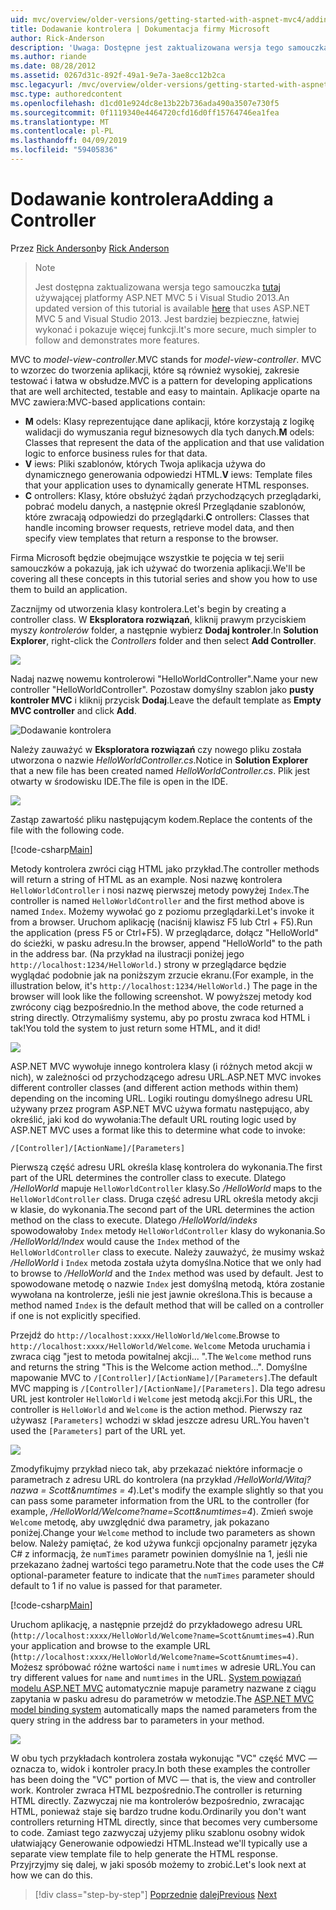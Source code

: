 ```yaml
---
uid: mvc/overview/older-versions/getting-started-with-aspnet-mvc4/adding-a-controller
title: Dodawanie kontrolera | Dokumentacja firmy Microsoft
author: Rick-Anderson
description: 'Uwaga: Dostępne jest zaktualizowana wersja tego samouczka, która korzysta z platformy ASP.NET MVC 5 i Visual Studio 2013. Jest bardziej bezpieczne, łatwiej stosować i pokaz...'
ms.author: riande
ms.date: 08/28/2012
ms.assetid: 0267d31c-892f-49a1-9e7a-3ae8cc12b2ca
msc.legacyurl: /mvc/overview/older-versions/getting-started-with-aspnet-mvc4/adding-a-controller
msc.type: authoredcontent
ms.openlocfilehash: d1cd01e924dc8e13b22b736ada490a3507e730f5
ms.sourcegitcommit: 0f1119340e4464720cfd16d0ff15764746ea1fea
ms.translationtype: MT
ms.contentlocale: pl-PL
ms.lasthandoff: 04/09/2019
ms.locfileid: "59405836"
---
```

# <a name="adding-a-controller"></a><span data-ttu-id="f3e05-104">Dodawanie kontrolera</span><span class="sxs-lookup"><span data-stu-id="f3e05-104">Adding a Controller</span></span>

<span data-ttu-id="f3e05-105">Przez [Rick Anderson]((https://twitter.com/RickAndMSFT))</span><span class="sxs-lookup"><span data-stu-id="f3e05-105">by [Rick Anderson]((https://twitter.com/RickAndMSFT))</span></span>

> > [!NOTE]
> > <span data-ttu-id="f3e05-106">Jest dostępna zaktualizowana wersja tego samouczka [tutaj](../../getting-started/introduction/getting-started.md) używającej platformy ASP.NET MVC 5 i Visual Studio 2013.</span><span class="sxs-lookup"><span data-stu-id="f3e05-106">An updated version of this tutorial is available [here](../../getting-started/introduction/getting-started.md) that uses ASP.NET MVC 5 and Visual Studio 2013.</span></span> <span data-ttu-id="f3e05-107">Jest bardziej bezpieczne, łatwiej wykonać i pokazuje więcej funkcji.</span><span class="sxs-lookup"><span data-stu-id="f3e05-107">It's more secure, much simpler to follow and demonstrates more features.</span></span>


<span data-ttu-id="f3e05-108">MVC to *model-view-controller*.</span><span class="sxs-lookup"><span data-stu-id="f3e05-108">MVC stands for *model-view-controller*.</span></span> <span data-ttu-id="f3e05-109">MVC to wzorzec do tworzenia aplikacji, które są również wysokiej, zakresie testować i łatwa w obsłudze.</span><span class="sxs-lookup"><span data-stu-id="f3e05-109">MVC is a pattern for developing applications that are well architected, testable and easy to maintain.</span></span> <span data-ttu-id="f3e05-110">Aplikacje oparte na MVC zawiera:</span><span class="sxs-lookup"><span data-stu-id="f3e05-110">MVC-based applications contain:</span></span>

- <span data-ttu-id="f3e05-111">**M** odels: Klasy reprezentujące dane aplikacji, które korzystają z logikę walidacji do wymuszania reguł biznesowych dla tych danych.</span><span class="sxs-lookup"><span data-stu-id="f3e05-111">**M** odels: Classes that represent the data of the application and that use validation logic to enforce business rules for that data.</span></span>
- <span data-ttu-id="f3e05-112">**V** iews: Pliki szablonów, których Twoja aplikacja używa do dynamicznego generowania odpowiedzi HTML.</span><span class="sxs-lookup"><span data-stu-id="f3e05-112">**V** iews: Template files that your application uses to dynamically generate HTML responses.</span></span>
- <span data-ttu-id="f3e05-113">**C** ontrollers: Klasy, które obsłużyć żądań przychodzących przeglądarki, pobrać modelu danych, a następnie określ Przeglądanie szablonów, które zwracają odpowiedzi do przeglądarki.</span><span class="sxs-lookup"><span data-stu-id="f3e05-113">**C** ontrollers: Classes that handle incoming browser requests, retrieve model data, and then specify view templates that return a response to the browser.</span></span>

<span data-ttu-id="f3e05-114">Firma Microsoft będzie obejmujące wszystkie te pojęcia w tej serii samouczków a pokazują, jak ich używać do tworzenia aplikacji.</span><span class="sxs-lookup"><span data-stu-id="f3e05-114">We'll be covering all these concepts in this tutorial series and show you how to use them to build an application.</span></span>

<span data-ttu-id="f3e05-115">Zacznijmy od utworzenia klasy kontrolera.</span><span class="sxs-lookup"><span data-stu-id="f3e05-115">Let's begin by creating a controller class.</span></span> <span data-ttu-id="f3e05-116">W **Eksploratora rozwiązań**, kliknij prawym przyciskiem myszy *kontrolerów* folder, a następnie wybierz **Dodaj kontroler**.</span><span class="sxs-lookup"><span data-stu-id="f3e05-116">In **Solution Explorer**, right-click the *Controllers* folder and then select **Add Controller**.</span></span>

![](adding-a-controller/_static/image1.png)

<span data-ttu-id="f3e05-117">Nadaj nazwę nowemu kontrolerowi &quot;HelloWorldController&quot;.</span><span class="sxs-lookup"><span data-stu-id="f3e05-117">Name your new controller &quot;HelloWorldController&quot;.</span></span> <span data-ttu-id="f3e05-118">Pozostaw domyślny szablon jako **pusty kontroler MVC** i kliknij przycisk **Dodaj**.</span><span class="sxs-lookup"><span data-stu-id="f3e05-118">Leave the default template as **Empty MVC controller** and click **Add**.</span></span>

![Dodawanie kontrolera](adding-a-controller/_static/image2.png)

<span data-ttu-id="f3e05-120">Należy zauważyć w **Eksploratora rozwiązań** czy nowego pliku została utworzona o nazwie *HelloWorldController.cs*.</span><span class="sxs-lookup"><span data-stu-id="f3e05-120">Notice in **Solution Explorer** that a new file has been created named *HelloWorldController.cs*.</span></span> <span data-ttu-id="f3e05-121">Plik jest otwarty w środowisku IDE.</span><span class="sxs-lookup"><span data-stu-id="f3e05-121">The file is open in the IDE.</span></span>

![](adding-a-controller/_static/image3.png)

<span data-ttu-id="f3e05-122">Zastąp zawartość pliku następującym kodem.</span><span class="sxs-lookup"><span data-stu-id="f3e05-122">Replace the contents of the file with the following code.</span></span>

[!code-csharp[Main](adding-a-controller/samples/sample1.cs)]

<span data-ttu-id="f3e05-123">Metody kontrolera zwróci ciąg HTML jako przykład.</span><span class="sxs-lookup"><span data-stu-id="f3e05-123">The controller methods will return a string of HTML as an example.</span></span> <span data-ttu-id="f3e05-124">Nosi nazwę kontrolera `HelloWorldController` i nosi nazwę pierwszej metody powyżej `Index`.</span><span class="sxs-lookup"><span data-stu-id="f3e05-124">The controller is named `HelloWorldController` and the first method above is named `Index`.</span></span> <span data-ttu-id="f3e05-125">Możemy wywołać go z poziomu przeglądarki.</span><span class="sxs-lookup"><span data-stu-id="f3e05-125">Let's invoke it from a browser.</span></span> <span data-ttu-id="f3e05-126">Uruchom aplikację (naciśnij klawisz F5 lub Ctrl + F5).</span><span class="sxs-lookup"><span data-stu-id="f3e05-126">Run the application (press F5 or Ctrl+F5).</span></span> <span data-ttu-id="f3e05-127">W przeglądarce, dołącz &quot;HelloWorld&quot; do ścieżki, w pasku adresu.</span><span class="sxs-lookup"><span data-stu-id="f3e05-127">In the browser, append &quot;HelloWorld&quot; to the path in the address bar.</span></span> <span data-ttu-id="f3e05-128">(Na przykład na ilustracji poniżej jego `http://localhost:1234/HelloWorld.`) strony w przeglądarce będzie wyglądać podobnie jak na poniższym zrzucie ekranu.</span><span class="sxs-lookup"><span data-stu-id="f3e05-128">(For example, in the illustration below, it's `http://localhost:1234/HelloWorld.`) The page in the browser will look like the following screenshot.</span></span> <span data-ttu-id="f3e05-129">W powyższej metody kod zwrócony ciąg bezpośrednio.</span><span class="sxs-lookup"><span data-stu-id="f3e05-129">In the method above, the code returned a string directly.</span></span> <span data-ttu-id="f3e05-130">Otrzymaliśmy systemu, aby po prostu zwraca kod HTML i tak!</span><span class="sxs-lookup"><span data-stu-id="f3e05-130">You told the system to just return some HTML, and it did!</span></span>

![](adding-a-controller/_static/image4.png)

<span data-ttu-id="f3e05-131">ASP.NET MVC wywołuje innego kontrolera klasy (i różnych metod akcji w nich), w zależności od przychodzącego adresu URL.</span><span class="sxs-lookup"><span data-stu-id="f3e05-131">ASP.NET MVC invokes different controller classes (and different action methods within them) depending on the incoming URL.</span></span> <span data-ttu-id="f3e05-132">Logiki routingu domyślnego adresu URL używany przez program ASP.NET MVC używa formatu następująco, aby określić, jaki kod do wywołania:</span><span class="sxs-lookup"><span data-stu-id="f3e05-132">The default URL routing logic used by ASP.NET MVC uses a format like this to determine what code to invoke:</span></span>

`/[Controller]/[ActionName]/[Parameters]`

<span data-ttu-id="f3e05-133">Pierwszą część adresu URL określa klasę kontrolera do wykonania.</span><span class="sxs-lookup"><span data-stu-id="f3e05-133">The first part of the URL determines the controller class to execute.</span></span> <span data-ttu-id="f3e05-134">Dlatego */HelloWorld* mapuje `HelloWorldController` klasy.</span><span class="sxs-lookup"><span data-stu-id="f3e05-134">So */HelloWorld* maps to the `HelloWorldController` class.</span></span> <span data-ttu-id="f3e05-135">Druga część adresu URL określa metody akcji w klasie, do wykonania.</span><span class="sxs-lookup"><span data-stu-id="f3e05-135">The second part of the URL determines the action method on the class to execute.</span></span> <span data-ttu-id="f3e05-136">Dlatego */HelloWorld/indeks* spowodowałoby `Index` metody `HelloWorldController` klasy do wykonania.</span><span class="sxs-lookup"><span data-stu-id="f3e05-136">So */HelloWorld/Index* would cause the `Index` method of the `HelloWorldController` class to execute.</span></span> <span data-ttu-id="f3e05-137">Należy zauważyć, że musimy wskaż */HelloWorld* i `Index` metoda została użyta domyślna.</span><span class="sxs-lookup"><span data-stu-id="f3e05-137">Notice that we only had to browse to */HelloWorld* and the `Index` method was used by default.</span></span> <span data-ttu-id="f3e05-138">Jest to spowodowane metodę o nazwie `Index` jest domyślną metodą, która zostanie wywołana na kontrolerze, jeśli nie jest jawnie określona.</span><span class="sxs-lookup"><span data-stu-id="f3e05-138">This is because a method named `Index` is the default method that will be called on a controller if one is not explicitly specified.</span></span>

<span data-ttu-id="f3e05-139">Przejdź do `http://localhost:xxxx/HelloWorld/Welcome`.</span><span class="sxs-lookup"><span data-stu-id="f3e05-139">Browse to `http://localhost:xxxx/HelloWorld/Welcome`.</span></span> <span data-ttu-id="f3e05-140">`Welcome` Metoda uruchamia i zwraca ciąg &quot;jest to metoda powitalnej akcji... &quot;.</span><span class="sxs-lookup"><span data-stu-id="f3e05-140">The `Welcome` method runs and returns the string &quot;This is the Welcome action method...&quot;.</span></span> <span data-ttu-id="f3e05-141">Domyślne mapowanie MVC to `/[Controller]/[ActionName]/[Parameters]`.</span><span class="sxs-lookup"><span data-stu-id="f3e05-141">The default MVC mapping is `/[Controller]/[ActionName]/[Parameters]`.</span></span> <span data-ttu-id="f3e05-142">Dla tego adresu URL jest kontroler `HelloWorld` i `Welcome` jest metodą akcji.</span><span class="sxs-lookup"><span data-stu-id="f3e05-142">For this URL, the controller is `HelloWorld` and `Welcome` is the action method.</span></span> <span data-ttu-id="f3e05-143">Pierwszy raz używasz `[Parameters]` wchodzi w skład jeszcze adresu URL.</span><span class="sxs-lookup"><span data-stu-id="f3e05-143">You haven't used the `[Parameters]` part of the URL yet.</span></span>

![](adding-a-controller/_static/image5.png)

<span data-ttu-id="f3e05-144">Zmodyfikujmy przykład nieco tak, aby przekazać niektóre informacje o parametrach z adresu URL do kontrolera (na przykład */HelloWorld/Witaj? nazwa = Scott&amp;numtimes = 4*).</span><span class="sxs-lookup"><span data-stu-id="f3e05-144">Let's modify the example slightly so that you can pass some parameter information from the URL to the controller (for example, */HelloWorld/Welcome?name=Scott&amp;numtimes=4*).</span></span> <span data-ttu-id="f3e05-145">Zmień swoje `Welcome` metodę, aby uwzględnić dwa parametry, jak pokazano poniżej.</span><span class="sxs-lookup"><span data-stu-id="f3e05-145">Change your `Welcome` method to include two parameters as shown below.</span></span> <span data-ttu-id="f3e05-146">Należy pamiętać, że kod używa funkcji opcjonalny parametr języka C# z informacją, że `numTimes` parametr powinien domyślnie na 1, jeśli nie przekazano żadnej wartości tego parametru.</span><span class="sxs-lookup"><span data-stu-id="f3e05-146">Note that the code uses the C# optional-parameter feature to indicate that the `numTimes` parameter should default to 1 if no value is passed for that parameter.</span></span>

[!code-csharp[Main](adding-a-controller/samples/sample2.cs)]

<span data-ttu-id="f3e05-147">Uruchom aplikację, a następnie przejdź do przykładowego adresu URL (`http://localhost:xxxx/HelloWorld/Welcome?name=Scott&numtimes=4)`.</span><span class="sxs-lookup"><span data-stu-id="f3e05-147">Run your application and browse to the example URL (`http://localhost:xxxx/HelloWorld/Welcome?name=Scott&numtimes=4)`.</span></span> <span data-ttu-id="f3e05-148">Możesz spróbować różne wartości `name` i `numtimes` w adresie URL.</span><span class="sxs-lookup"><span data-stu-id="f3e05-148">You can try different values for `name` and `numtimes` in the URL.</span></span> <span data-ttu-id="f3e05-149">[System powiązań modelu ASP.NET MVC](http://odetocode.com/Blogs/scott/archive/2009/04/27/6-tips-for-asp-net-mvc-model-binding.aspx) automatycznie mapuje parametry nazwane z ciągu zapytania w pasku adresu do parametrów w metodzie.</span><span class="sxs-lookup"><span data-stu-id="f3e05-149">The [ASP.NET MVC model binding system](http://odetocode.com/Blogs/scott/archive/2009/04/27/6-tips-for-asp-net-mvc-model-binding.aspx) automatically maps the named parameters from the query string in the address bar to parameters in your method.</span></span>

![](adding-a-controller/_static/image6.png)

<span data-ttu-id="f3e05-150">W obu tych przykładach kontrolera została wykonując &quot;VC&quot; część MVC — oznacza to, widok i kontroler pracy.</span><span class="sxs-lookup"><span data-stu-id="f3e05-150">In both these examples the controller has been doing the &quot;VC&quot; portion of MVC — that is, the view and controller work.</span></span> <span data-ttu-id="f3e05-151">Kontroler zwraca HTML bezpośrednio.</span><span class="sxs-lookup"><span data-stu-id="f3e05-151">The controller is returning HTML directly.</span></span> <span data-ttu-id="f3e05-152">Zazwyczaj nie ma kontrolerów bezpośrednio, zwracając HTML, ponieważ staje się bardzo trudne kodu.</span><span class="sxs-lookup"><span data-stu-id="f3e05-152">Ordinarily you don't want controllers returning HTML directly, since that becomes very cumbersome to code.</span></span> <span data-ttu-id="f3e05-153">Zamiast tego zazwyczaj użyjemy pliku szablonu osobny widok ułatwiający Generowanie odpowiedzi HTML.</span><span class="sxs-lookup"><span data-stu-id="f3e05-153">Instead we'll typically use a separate view template file to help generate the HTML response.</span></span> <span data-ttu-id="f3e05-154">Przyjrzyjmy się dalej, w jaki sposób możemy to zrobić.</span><span class="sxs-lookup"><span data-stu-id="f3e05-154">Let's look next at how we can do this.</span></span>

> [!div class="step-by-step"]
> <span data-ttu-id="f3e05-155">[Poprzednie](intro-to-aspnet-mvc-4.md)
> [dalej](adding-a-view.md)</span><span class="sxs-lookup"><span data-stu-id="f3e05-155">[Previous](intro-to-aspnet-mvc-4.md)
[Next](adding-a-view.md)</span></span>
